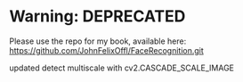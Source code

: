 # Warning: DEPRECATED

Please use the repo for my book, available here: https://github.com/JohnFelixOffl/FaceRecognition.git

updated detect multiscale with cv2.CASCADE_SCALE_IMAGE
